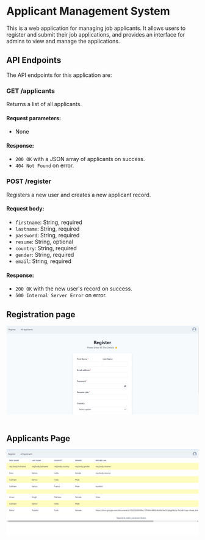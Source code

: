 <!DOCTYPE html>
<html>
  <head>
    <meta charset="UTF-8">
    <title>Applicant Management System README</title>
  </head>
  <body>
    <h1>Applicant Management System</h1>
    <p>This is a web application for managing job applicants. It allows users to register and submit their job applications, and provides an interface for admins to view and manage the applications.</p>
    <h2>API Endpoints</h2>
<p>The API endpoints for this application are:</p>

<h3>GET /applicants</h3>
<p>Returns a list of all applicants.</p>

<h4>Request parameters:</h4>
<ul>
  <li>None</li>
</ul>

<h4>Response:</h4>
<ul>
  <li><code>200 OK</code> with a JSON array of applicants on success.</li>
  <li><code>404 Not Found</code> on error.</li>
</ul>

<h3>POST /register</h3>
<p>Registers a new user and creates a new applicant record.</p>

<h4>Request body:</h4>
<ul>
  <li><code>firstname</code>: String, required</li>
  <li><code>lastname</code>: String, required</li>
  <li><code>password</code>: String, required</li>
  <li><code>resume</code>: String, optional</li>
  <li><code>country</code>: String, required</li>
  <li><code>gender</code>: String, required</li>
  <li><code>email</code>: String, required</li>
</ul>

<h4>Response:</h4>
<ul>
  <li><code>200 OK</code> with the new user's record on success.</li>
  <li><code>500 Internal Server Error</code> on error.</li>
</ul>
  </body>
</html>

<h2>Registration page</h2>
<img src="./Images/kudoswareSignup.png" />
<br/>
<br/>
<h2>Applicants Page</h2>
<img src="./Images/kudoswareApplicants.png" />
